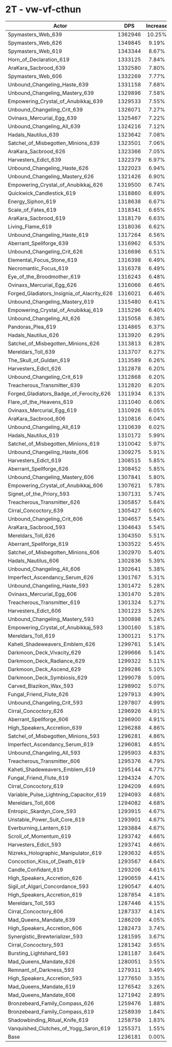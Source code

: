 # 2T - vw-vf-cthun
| Actor | DPS | Increase |
|---|:---:|:---:|
|Spymasters_Web_639|1362946|10.25%|
|Spymasters_Web_626|1349845|9.19%|
|Spymasters_Web_619|1343344|8.67%|
|Horn_of_Declaration_619|1333125|7.84%|
|AraKara_Sacbrood_639|1332580|7.80%|
|Spymasters_Web_606|1332269|7.77%|
|Unbound_Changeling_Haste_639|1331158|7.68%|
|Unbound_Changeling_Mastery_639|1329896|7.58%|
|Empowering_Crystal_of_Anubikkaj_639|1329533|7.55%|
|Unbound_Changeling_Crit_639|1326071|7.27%|
|Ovinaxs_Mercurial_Egg_639|1325467|7.22%|
|Unbound_Changeling_All_639|1324216|7.12%|
|Hadals_Nautilus_639|1323642|7.08%|
|Satchel_of_Misbegotten_Minions_639|1323501|7.06%|
|AraKara_Sacbrood_626|1323366|7.05%|
|Harvesters_Edict_639|1322379|6.97%|
|Unbound_Changeling_Haste_626|1322023|6.94%|
|Unbound_Changeling_Mastery_626|1321426|6.90%|
|Empowering_Crystal_of_Anubikkaj_626|1319500|6.74%|
|Quickwick_Candlestick_619|1318860|6.69%|
|Energy_Siphon_619|1318638|6.67%|
|Scale_of_Fates_619|1318341|6.65%|
|AraKara_Sacbrood_619|1318179|6.63%|
|Living_Flame_619|1318036|6.62%|
|Unbound_Changeling_Haste_619|1317264|6.56%|
|Aberrant_Spellforge_639|1316962|6.53%|
|Unbound_Changeling_Crit_626|1316696|6.51%|
|Elemental_Focus_Stone_619|1316398|6.49%|
|Necromantic_Focus_619|1316378|6.49%|
|Eye_of_the_Broodmother_619|1316243|6.48%|
|Ovinaxs_Mercurial_Egg_626|1316066|6.46%|
|Forged_Gladiators_Insignia_of_Alacrity_626|1316021|6.46%|
|Unbound_Changeling_Mastery_619|1315480|6.41%|
|Empowering_Crystal_of_Anubikkaj_619|1315296|6.40%|
|Unbound_Changeling_All_626|1315058|6.38%|
|Pandoras_Plea_619|1314865|6.37%|
|Hadals_Nautilus_626|1313920|6.29%|
|Satchel_of_Misbegotten_Minions_626|1313813|6.28%|
|Mereldars_Toll_639|1313707|6.27%|
|The_Skull_of_Guldan_619|1313589|6.26%|
|Harvesters_Edict_626|1312878|6.20%|
|Unbound_Changeling_Crit_619|1312868|6.20%|
|Treacherous_Transmitter_639|1312820|6.20%|
|Forged_Gladiators_Badge_of_Ferocity_626|1311934|6.13%|
|Flare_of_the_Heavens_619|1311040|6.06%|
|Ovinaxs_Mercurial_Egg_619|1310926|6.05%|
|AraKara_Sacbrood_606|1310816|6.04%|
|Unbound_Changeling_All_619|1310639|6.02%|
|Hadals_Nautilus_619|1310172|5.99%|
|Satchel_of_Misbegotten_Minions_619|1310042|5.97%|
|Unbound_Changeling_Haste_606|1309275|5.91%|
|Harvesters_Edict_619|1308515|5.85%|
|Aberrant_Spellforge_626|1308452|5.85%|
|Unbound_Changeling_Mastery_606|1307841|5.80%|
|Empowering_Crystal_of_Anubikkaj_606|1307621|5.78%|
|Signet_of_the_Priory_593|1307131|5.74%|
|Treacherous_Transmitter_626|1305857|5.64%|
|Cirral_Concoctory_639|1305427|5.60%|
|Unbound_Changeling_Crit_606|1304657|5.54%|
|AraKara_Sacbrood_593|1304643|5.54%|
|Mereldars_Toll_626|1304350|5.51%|
|Aberrant_Spellforge_619|1303522|5.45%|
|Satchel_of_Misbegotten_Minions_606|1302970|5.40%|
|Hadals_Nautilus_606|1302836|5.39%|
|Unbound_Changeling_All_606|1302641|5.38%|
|Imperfect_Ascendancy_Serum_626|1301767|5.31%|
|Unbound_Changeling_Haste_593|1301472|5.28%|
|Ovinaxs_Mercurial_Egg_606|1301470|5.28%|
|Treacherous_Transmitter_619|1301324|5.27%|
|Harvesters_Edict_606|1301223|5.26%|
|Unbound_Changeling_Mastery_593|1300898|5.24%|
|Empowering_Crystal_of_Anubikkaj_593|1300160|5.18%|
|Mereldars_Toll_619|1300121|5.17%|
|Kaheti_Shadeweavers_Emblem_626|1299761|5.14%|
|Darkmoon_Deck_Vivacity_629|1299666|5.14%|
|Darkmoon_Deck_Radiance_629|1299322|5.11%|
|Darkmoon_Deck_Ascend_629|1299286|5.10%|
|Darkmoon_Deck_Symbiosis_629|1299078|5.09%|
|Carved_Blazikon_Wax_593|1298902|5.07%|
|Fungal_Friend_Flute_626|1297913|4.99%|
|Unbound_Changeling_Crit_593|1297807|4.99%|
|Cirral_Concoctory_626|1296926|4.91%|
|Aberrant_Spellforge_606|1296900|4.91%|
|High_Speakers_Accretion_639|1296288|4.86%|
|Satchel_of_Misbegotten_Minions_593|1296281|4.86%|
|Imperfect_Ascendancy_Serum_619|1296081|4.85%|
|Unbound_Changeling_All_593|1295903|4.83%|
|Treacherous_Transmitter_606|1295376|4.79%|
|Kaheti_Shadeweavers_Emblem_619|1295144|4.77%|
|Fungal_Friend_Flute_619|1294324|4.70%|
|Cirral_Concoctory_619|1294209|4.69%|
|Variable_Pulse_Lightning_Capacitor_619|1294093|4.68%|
|Mereldars_Toll_606|1294082|4.68%|
|Entropic_Skardyn_Core_593|1293915|4.67%|
|Unstable_Power_Suit_Core_619|1293901|4.67%|
|Everburning_Lantern_619|1293884|4.67%|
|Scroll_of_Momentum_619|1293742|4.66%|
|Harvesters_Edict_593|1293741|4.66%|
|Nizreks_Holographic_Manipulator_619|1293632|4.65%|
|Concoction_Kiss_of_Death_619|1293567|4.64%|
|Candle_Confidant_619|1293206|4.61%|
|High_Speakers_Accretion_626|1290659|4.41%|
|Sigil_of_Algari_Concordance_593|1290547|4.40%|
|High_Speakers_Accretion_619|1287854|4.18%|
|Mereldars_Toll_593|1287446|4.15%|
|Cirral_Concoctory_606|1287337|4.14%|
|Mad_Queens_Mandate_639|1286209|4.05%|
|High_Speakers_Accretion_606|1282473|3.74%|
|Synergistic_Brewterializer_593|1281595|3.67%|
|Cirral_Concoctory_593|1281342|3.65%|
|Bursting_Lightshard_593|1281187|3.64%|
|Mad_Queens_Mandate_626|1280051|3.55%|
|Remnant_of_Darkness_593|1279311|3.49%|
|High_Speakers_Accretion_593|1277650|3.35%|
|Mad_Queens_Mandate_619|1276542|3.26%|
|Mad_Queens_Mandate_606|1271942|2.89%|
|Bronzebeard_Family_Compass_626|1259476|1.88%|
|Bronzebeard_Family_Compass_619|1258939|1.84%|
|Shadowbinding_Ritual_Knife_619|1258759|1.83%|
|Vanquished_Clutches_of_Yogg_Saron_619|1255371|1.55%|
|Base|1236181|0.00%|
